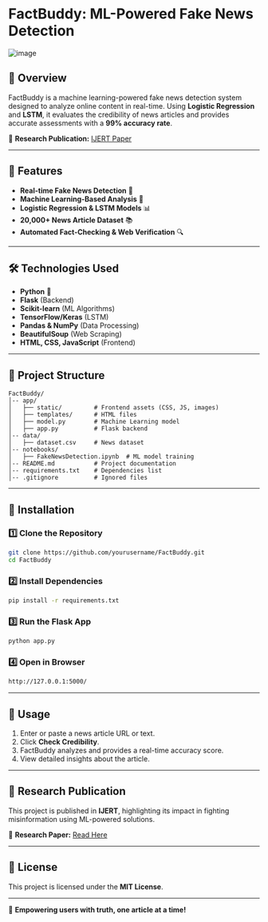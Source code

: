 # FactBuddy: ML-Powered Fake News Detection
![image](https://github.com/user-attachments/assets/e4fb4f53-9ec4-48e1-92fb-cb4cc766dd02)


## 📌 Overview
FactBuddy is a machine learning-powered fake news detection system designed to analyze online content in real-time. Using **Logistic Regression** and **LSTM**, it evaluates the credibility of news articles and provides accurate assessments with a **99% accuracy rate**.

🔗 **Research Publication:** [IJERT Paper](https://www.ijert.org/factbuddy-browser-website-for-fake-news-detection-using-machine-learning-algorithm)

---

## 🚀 Features
- **Real-time Fake News Detection** 📡
- **Machine Learning-Based Analysis** 🧠
- **Logistic Regression & LSTM Models** 📊
- **20,000+ News Article Dataset** 📚
- **Automated Fact-Checking & Web Verification** 🔍

---

## 🛠️ Technologies Used
- **Python** 🐍
- **Flask** (Backend)
- **Scikit-learn** (ML Algorithms)
- **TensorFlow/Keras** (LSTM)
- **Pandas & NumPy** (Data Processing)
- **BeautifulSoup** (Web Scraping)
- **HTML, CSS, JavaScript** (Frontend)

---

## 📂 Project Structure
```
FactBuddy/
│-- app/
│   ├── static/         # Frontend assets (CSS, JS, images)
│   ├── templates/      # HTML files
│   ├── model.py        # Machine Learning model
│   ├── app.py          # Flask backend
│-- data/
│   ├── dataset.csv     # News dataset
│-- notebooks/
│   ├── FakeNewsDetection.ipynb  # ML model training
│-- README.md           # Project documentation
│-- requirements.txt    # Dependencies list
│-- .gitignore          # Ignored files
```

---

## 📖 Installation
### **1️⃣ Clone the Repository**
```bash
git clone https://github.com/yourusername/FactBuddy.git
cd FactBuddy
```
### **2️⃣ Install Dependencies**
```bash
pip install -r requirements.txt
```
### **3️⃣ Run the Flask App**
```bash
python app.py
```
### **4️⃣ Open in Browser**
```bash
http://127.0.0.1:5000/
```

---

## 📝 Usage
1. Enter or paste a news article URL or text.
2. Click **Check Credibility**.
3. FactBuddy analyzes and provides a real-time accuracy score.
4. View detailed insights about the article.

---

## 📜 Research Publication
This project is published in **IJERT**, highlighting its impact in fighting misinformation using ML-powered solutions.

🔗 **Research Paper:** [Read Here](https://www.ijert.org/factbuddy-browser-website-for-fake-news-detection-using-machine-learning-algorithm)

---

## 📄 License
This project is licensed under the **MIT License**.

---

🚀 **Empowering users with truth, one article at a time!**

